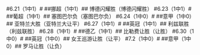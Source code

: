 ﻿#6.21（1中1）#
##挪超（1中1）##
博德闪耀胜（博德闪耀胜）
#6.23（1中1）#
##葡超（1中1）##
塞图巴尔负（塞图巴尔负）
#6.24（1中0）#
##意甲（1中0）##
亚特兰大胜（亚特兰大让平）
#6.27（1中1）#
##英冠（1中1）##
利兹联胜（利兹联胜）
#6.28（1中1）#
##德乙（1中1）##
比勒费让胜（让胜）
#6.30（1中0）#
##英冠（1中0）##
女王巡游让胜（让平）
#7.2（1中0）#
##意甲（1中0）##
罗马让胜（让负）